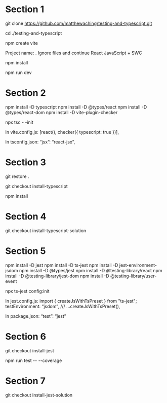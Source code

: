 # Section 1

git clone https://github.com/matthewaching/testing-and-typescript.git

cd ./testing-and-typescript

npm create vite

Project name: .
Ignore files and continue
React
JavaScript + SWC


npm install

npm run dev

# Section 2
npm install -D typescript
npm install -D @types/react
npm install -D @types/react-dom
npm install -D vite-plugin-checker

npx tsc - -init

In vite.config.js: [react(), checker({ typescript: true })],

In tsconfig.json: “jsx”: “react-jsx”,

# Section 3
git restore .

git checkout install-typescript

npm  install

# Section 4
git checkout install-typescript-solution

# Section 5
npm install -D jest
npm install -D ts-jest
npm install -D jest-environment-jsdom
npm install -D @types/jest
npm install -D @testing-library/react
npm install -D @testing-library/jest-dom
npm install -D @testing-library/user-event

npx ts-jest config:init

In jest.config.js: import { createJsWithTsPreset } from "ts-jest";
testEnvironment: “jsdom”,
///
…createJsWithTsPreset(),

In package.json: “test”: “jest”

# Section 6
git checkout install-jest

npm run test  --  --coverage

# Section 7
git checkout install-jest-solution

